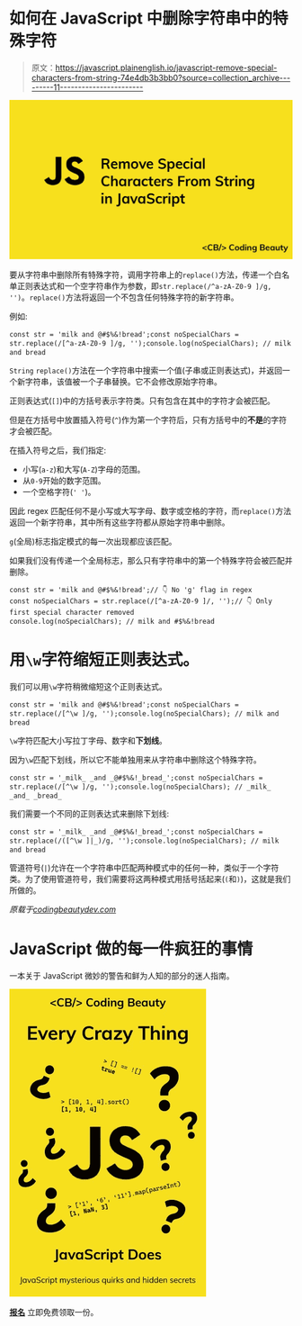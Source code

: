 # 如何在 JavaScript 中删除字符串中的特殊字符

> 原文：<https://javascript.plainenglish.io/javascript-remove-special-characters-from-string-74e4db3b3bb0?source=collection_archive---------11----------------------->

![](img/11d01d5aeac5df8e6d5356847b1e9047.png)

要从字符串中删除所有特殊字符，调用字符串上的`replace()`方法，传递一个白名单正则表达式和一个空字符串作为参数，即`str.replace(/^a-zA-Z0-9 ]/g, '')`。`replace()`方法将返回一个不包含任何特殊字符的新字符串。

例如:

```
const str = 'milk and @#$%&!bread';const noSpecialChars = str.replace(/[^a-zA-Z0-9 ]/g, '');console.log(noSpecialChars); // milk and bread
```

`String` `replace()`方法在一个字符串中搜索一个值(子串或正则表达式)，并返回一个新字符串，该值被一个子串替换。它不会修改原始字符串。

正则表达式(`[]`)中的方括号表示字符类。只有包含在其中的字符才会被匹配。

但是在方括号中放置插入符号(`^`)作为第一个字符后，只有方括号中的**不是**的字符才会被匹配。

在插入符号之后，我们指定:

*   小写(`a-z`)和大写(`A-Z`)字母的范围。
*   从`0-9`开始的数字范围。
*   一个空格字符(`' '`)。

因此 regex 匹配任何不是小写或大写字母、数字或空格的字符，而`replace()`方法返回一个新字符串，其中所有这些字符都从原始字符串中删除。

`g`(全局)标志指定模式的每一次出现都应该匹配。

如果我们没有传递一个全局标志，那么只有字符串中的第一个特殊字符会被匹配并删除。

```
const str = 'milk and @#$%&!bread';// 👇 No 'g' flag in regex
const noSpecialChars = str.replace(/[^a-zA-Z0-9 ]/, '');// 👇 Only first special character removed
console.log(noSpecialChars); // milk and #$%&!bread
```

# 用`\w`字符缩短正则表达式。

我们可以用`\w`字符稍微缩短这个正则表达式。

```
const str = 'milk and @#$%&!bread';const noSpecialChars = str.replace(/[^\w ]/g, '');console.log(noSpecialChars); // milk and bread
```

`\w`字符匹配大小写拉丁字母、数字和**下划线**。

因为`\w`匹配下划线，所以它不能单独用来从字符串中删除这个特殊字符。

```
const str = '_milk_ _and _@#$%&!_bread_';const noSpecialChars = str.replace(/[^\w ]/g, '');console.log(noSpecialChars); // _milk_ _and_ _bread_
```

我们需要一个不同的正则表达式来删除下划线:

```
const str = '_milk_ _and _@#$%&!_bread_';const noSpecialChars = str.replace(/([^\w ]|_)/g, '');console.log(noSpecialChars); // milk and bread
```

管道符号(`|`)允许在一个字符串中匹配两种模式中的任何一种，类似于一个字符类。为了使用管道符号，我们需要将这两种模式用括号括起来(`(`和`)`)，这就是我们所做的。

*原载于*[*codingbeautydev.com*](https://cbdev.link/014bb8)

# JavaScript 做的每一件疯狂的事情

一本关于 JavaScript 微妙的警告和鲜为人知的部分的迷人指南。

![](img/143ee152ba78025ea8643ba5b9726a20.png)

[**报名**](https://cbdev.link/d3c4eb) 立即免费领取一份。